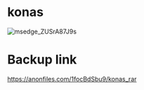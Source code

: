 # konas
![msedge_ZUSrA87J9s](https://user-images.githubusercontent.com/91463998/140464535-b0e26276-9707-44c9-bb42-eacf244ae7fb.png)


# Backup link

https://anonfiles.com/1focBdSbu9/konas_rar
